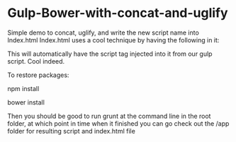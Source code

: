 # Gulp-Bower-with-concat-and-uglify
Simple demo to concat, uglify, and write the new script name into Index.html
Index.html uses a cool technique by having the following in it:

<!-- inject:js -->
<!-- endinject -->

This will automatically have the script tag injected into it from our gulp script. Cool indeed.

To restore packages:

npm install

bower install

Then you should be good to run grunt at the command line in the root folder, 
at which point in time when it finished you can go check out the /app folder for resulting script and index.html file
